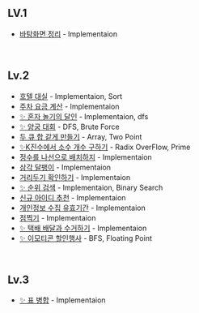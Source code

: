 ## LV.1

- [바탕화면 정리](/Programmers/problems/LV1/%EB%B0%94%ED%83%95%ED%99%94%EB%A9%B4%20%EC%A0%95%EB%A6%AC.swift) - Implementaion

<br>

## Lv.2

- [호텔 대실](/Programmers/problems/LV2/%ED%98%B8%ED%85%94%20%EB%8C%80%EC%8B%A4.swift) - Implementaion, Sort
- [주차 요금 계산](/Programmers/problems/LV2/%EC%A3%BC%EC%B0%A8%20%EC%9A%94%EA%B8%88%20%EA%B3%84%EC%82%B0.swift) - Implementaion
- [✨ 혼자 놀기의 달인](/Programmers/problems/LV2/%ED%98%BC%EC%9E%90%20%EB%86%80%EA%B8%B0%EC%9D%98%20%EB%8B%AC%EC%9D%B8.swift) - Implementaion, dfs
- [✨ 양궁 대회](/Programmers/problems/LV2/%EC%96%91%EA%B6%81%EB%8C%80%ED%9A%8C.swift) - DFS, Brute Force
- [두 큐 합 같게 만들기](/Programmers/problems/LV2/%EB%91%90%20%ED%81%90%20%ED%95%A9%20%EA%B0%99%EA%B2%8C%20%EB%A7%8C%EB%93%A4%EA%B8%B0.swift) - Array, Two Point
- [✨K진수에서 소수 개수 구하기](/Programmers/problems/LV2/K%EC%A7%84%EC%88%98%EC%97%90%EC%84%9C%20%EC%86%8C%EC%88%98%20%EA%B0%9C%EC%88%98%20%EA%B5%AC%ED%95%98%EA%B8%B0.swift) - Radix OverFlow, Prime
- [정수를 나선으로 배치하지](/Programmers/problems/LV2/%EC%A0%95%EC%88%98%EB%A5%BC%20%EB%82%98%EC%84%A0%ED%98%95%EC%9C%BC%EB%A1%9C_%EB%B0%B0%EC%B9%98%ED%95%98%EA%B8%B0.swift) - Implementaion
- [삼각 달팽이](/Programmers/problems/LV2/%EC%82%BC%EA%B0%81%20%EB%8B%AC%ED%8C%BD%EC%9D%B4.swift) - Implementaion
- [거리두기 확인하기](/Programmers/problems/LV2/%EA%B1%B0%EB%A6%AC%EB%91%90%EA%B8%B0%20%ED%99%95%EC%9D%B8%ED%95%98%EA%B8%B0.swift) - Implementaion
- [✨ 순위 검색](/Programmers/problems/LV2/%EC%88%9C%EC%9C%84%20%EA%B2%80%EC%83%89.swift) - Implementaion, Binary Search
- [신규 아이디 추천](/Programmers/problems/LV2/%EC%8B%A0%EA%B7%9C%20%EC%95%84%EC%9D%B4%EB%94%94%20%EC%B6%94%EC%B2%9C.swift) - Implementaion
- [개인정보 수집 유효기간](/Programmers/problems/LV2/%EA%B0%9C%EC%9D%B8%EC%A0%95%EB%B3%B4%20%EC%88%98%EC%A7%91%20%EC%9C%A0%ED%9A%A8%EA%B8%B0%EA%B0%84.swift) - Implementaion
- [점찍기](/Programmers/problems/LV2/%EC%A0%90%20%EC%B0%8D%EA%B8%B0.swift) - Implementaion
- [✨ 택배 배달과 수거하기](/Programmers/problems/LV2/%ED%83%9D%EB%B0%B0%20%EB%B0%B0%EB%8B%AC%EA%B3%BC%20%EC%88%98%EA%B1%B0%ED%95%98%EA%B8%B0.swift) - Implementaion
- [✨ 이모티콘 할인행사](/Programmers/problems/LV2/%EC%9D%B4%EB%AA%A8%ED%8B%B0%EC%BD%98%20%ED%95%A0%EC%9D%B8%ED%96%89%EC%82%AC.swift) - BFS, Floating Point

<br>

## Lv.3

- [✨ 표 병합](/Programmers/problems/LV3/%ED%91%9C%20%EB%B3%91%ED%95%A9.swift) - Implementaion
